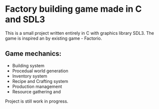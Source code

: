# Factory building game made in C and SDL3
This is a small project written entirely in C with graphics library SDL3. The game is inspired an by existing game - Factorio. 

## Game mechanics:
- Building system
- Procedual world generation
- Inventory system
- Recipe and Crafting system
- Production management
- Resource gathering and

Project is still work in progress.
